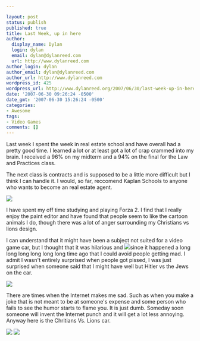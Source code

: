 ```yaml
---

layout: post
status: publish
published: true
title: Last Week, up in here
author:
  display_name: Dylan
  login: dylan
  email: dylan@dylanreed.com
  url: http://www.dylanreed.com
author_login: dylan
author_email: dylan@dylanreed.com
author_url: http://www.dylanreed.com
wordpress_id: 425
wordpress_url: http://www.dylanreed.org/2007/06/30/last-week-up-in-here/
date: '2007-06-30 09:26:24 -0500'
date_gmt: '2007-06-30 15:26:24 -0500'
categories:
- Awesome
tags:
- Video Games
comments: []
---
```


Last week I spent the week in real estate school and have overall had a pretty good time. I learned a lot or at least got a lot of crap crammed into my brain. I received a 96% on my midterm and a 94% on the final for the Law and Practices class.

The next class is contracts and is supposed to be a little more difficult but I think I can handle it. I would, so far, reccomend Kaplan Schools to anyone who wants to become an real estate agent.

![][1]

   [1]: http://farm2.static.flickr.com/1235/664508558_7aa0c230a3.jpg?v=0

I have spent my off time studying and playing Forza 2. I find that I really enjoy the paint editor and have found that people seem to like the cartoon animals I do, though there was a lot of anger surrounding my Christians vs lions design. 

I can understand that it might have been a subject not suited for a video game car, but I thought that it was hilarious and ![][2]since it happened a long long long long long long time ago that I could avoid people getting mad. I admit I wasn't entirely surprised when people got pissed, I was just surprised when someone said that I might have well but Hitler vs the Jews on the car. 

   [2]: http://farm2.static.flickr.com/1042/663780359_b5c5cc3aae.jpg?v=0

![][3]

   [3]: http://farm2.static.flickr.com/1426/624567203_37c1370914.jpg?v=0

There are times when the Internet makes me sad. Such as when you make a joke that is not meant to be at someone's expense and some person who fails to see the humor starts to flame you. It is just dumb. Someday soon someone will invent the Internet punch and it will get a lot less annoying. Anyway here is the Chritians Vs. Lions car.

![][4] ![][5]

   [4]: http://farm2.static.flickr.com/1232/624567259_8e4a5f65b7.jpg?v=0
   [5]: http://farm2.static.flickr.com/1323/624567239_980181ed93.jpg?v=0

